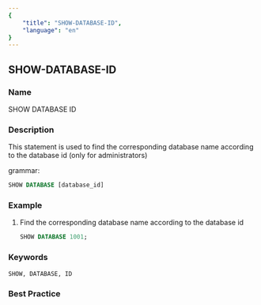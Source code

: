 ```yaml
---
{
    "title": "SHOW-DATABASE-ID",
    "language": "en"
}
---
```


<!--
Licensed to the Apache Software Foundation (ASF) under one
or more contributor license agreements.  See the NOTICE file
distributed with this work for additional information
regarding copyright ownership.  The ASF licenses this file
to you under the Apache License, Version 2.0 (the
"License"); you may not use this file except in compliance
with the License.  You may obtain a copy of the License at

  http://www.apache.org/licenses/LICENSE-2.0

Unless required by applicable law or agreed to in writing,
software distributed under the License is distributed on an
"AS IS" BASIS, WITHOUT WARRANTIES OR CONDITIONS OF ANY
KIND, either express or implied.  See the License for the
specific language governing permissions and limitations
under the License.
-->

## SHOW-DATABASE-ID

### Name

SHOW DATABASE ID

### Description

This statement is used to find the corresponding database name according to the database id (only for administrators)

grammar:

```sql
SHOW DATABASE [database_id]
````

### Example

1. Find the corresponding database name according to the database id

    ```sql
    SHOW DATABASE 1001;
    ````

### Keywords

    SHOW, DATABASE, ID

### Best Practice

